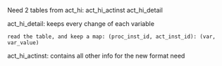 Need 2 tables from act_hi:
    act_hi_actinst
    act_hi_detail
    
    
act_hi_detail:
    keeps every change of each variable
    
    read the table, and keep a map: (proc_inst_id, act_inst_id): (var, var_value)
    
act_hi_actinst:
    contains all other info for the new format need
    